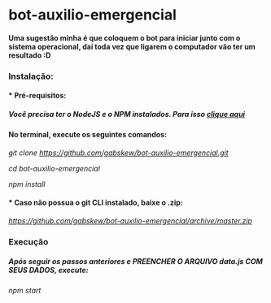 # bot-auxilio-emergencial

#### Uma sugestão minha é que coloquem o bot para iniciar junto com o sistema operacional, daí toda vez que ligarem o computador vão ter um resultado :D

### Instalação:  

#### * Pré-requisitos:  

##### Você precisa ter o NodeJS e o NPM instalados. Para isso [clique aqui](https://nodejs.org/pt-br/)

#### No terminal, execute os seguintes comandos:

_git clone https://github.com/gabskew/bot-auxilio-emergencial.git_  

_cd bot-auxilio-emergencial_  

_npm install_

#### * Caso não possua o git CLI instalado, baixe o .zip:

_https://github.com/gabskew/bot-auxilio-emergencial/archive/master.zip_  

### Execução
##### Após seguir os passos anteriores e PREENCHER O ARQUIVO data.js COM SEUS DADOS, execute:  

_npm start_  

